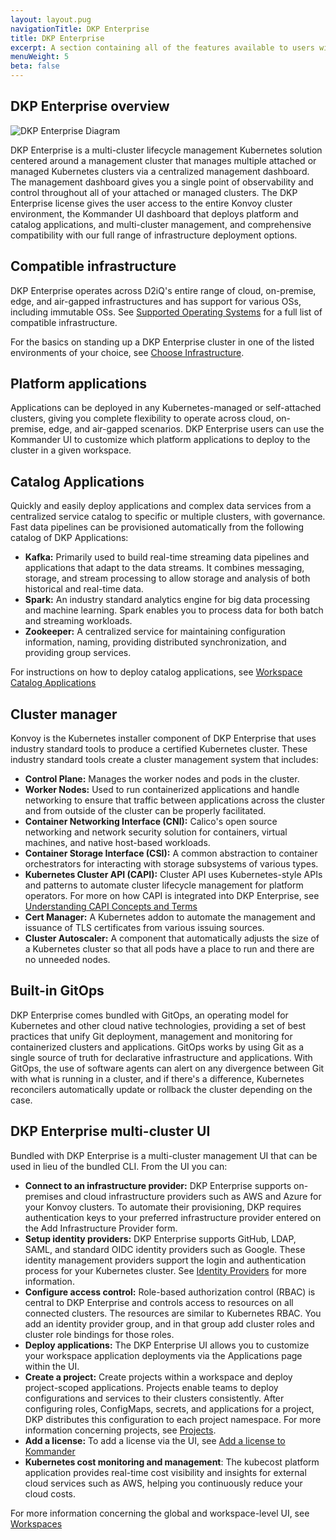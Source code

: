 ```yaml
---
layout: layout.pug
navigationTitle: DKP Enterprise
title: DKP Enterprise
excerpt: A section containing all of the features available to users with a DKP Enterprise license.
menuWeight: 5
beta: false
---
```


## DKP Enterprise overview

![DKP Enterprise Diagram](/dkp/kommander/2.2/img/dkpenterprisediagramv2.png)

DKP Enterprise is a multi-cluster lifecycle management Kubernetes solution centered around a management cluster that manages multiple attached or managed Kubernetes clusters via a centralized management dashboard. The management dashboard gives you a single point of observability and control throughout all of your attached or managed clusters. The DKP Enterprise license gives the user access to the entire Konvoy cluster environment, the Kommander UI dashboard that deploys platform and catalog applications, and multi-cluster management, and comprehensive compatibility with our full range of infrastructure deployment options.

## Compatible infrastructure

DKP Enterprise operates across D2iQ's entire range of cloud, on-premise, edge, and air-gapped infrastructures and has support for various OSs, including immutable OSs. See [Supported Operating Systems][supported] for a full list of compatible infrastructure.

For the basics on standing up a DKP Enterprise cluster in one of the listed environments of your choice, see [Choose Infrastructure][choose-infrastructure].  

## Platform applications

Applications can be deployed in any Kubernetes-managed or self-attached clusters, giving you complete flexibility to operate across cloud, on-premise, edge, and air-gapped scenarios. DKP Enterprise users can use the Kommander UI to customize which platform applications to deploy to the cluster in a given workspace.

## Catalog Applications

Quickly and easily deploy applications and complex data services from a centralized service catalog to specific or multiple clusters, with governance. Fast data pipelines can be provisioned automatically from the following catalog of DKP Applications:

- **Kafka:** Primarily used to build real-time streaming data pipelines and applications that adapt to the data streams. It combines messaging, storage, and stream processing to allow storage and analysis of both historical and real-time data.
- **Spark:** An industry standard analytics engine for big data processing and machine learning. Spark enables you to process data for both batch and streaming workloads.
- **Zookeeper:** A centralized service for maintaining configuration information, naming, providing distributed synchronization, and providing group services.

 For instructions on how to deploy catalog applications, see [Workspace Catalog Applications][workspacecatapps]

## Cluster manager

Konvoy is the Kubernetes installer component of DKP Enterprise that uses industry standard tools to produce a certified Kubernetes cluster. These industry standard tools create a cluster management system that includes:

- **Control Plane:** Manages the worker nodes and pods in the cluster.
- **Worker Nodes:** Used to run containerized applications and handle networking to ensure that traffic between applications across the cluster and from outside of the cluster can be properly facilitated.
- **Container Networking Interface (CNI):** Calico's open source networking and network security solution for containers, virtual machines, and native host-based workloads.
- **Container Storage Interface (CSI):** A common abstraction to container orchestrators for interacting with storage subsystems of various types.
- **Kubernetes Cluster API (CAPI):** Cluster API uses Kubernetes-style APIs and patterns to automate cluster lifecycle management for platform operators. For more on how CAPI is integrated into DKP Enterprise, see [Understanding CAPI Concepts and Terms][capi-concepts-and-terms]
- **Cert Manager:** A Kubernetes addon to automate the management and issuance of TLS certificates from various issuing sources.
- **Cluster Autoscaler:** A component that automatically adjusts the size of a Kubernetes cluster so that all pods have a place to run and there are no unneeded nodes.

## Built-in GitOps

DKP Enterprise comes bundled with GitOps, an operating model for Kubernetes and other cloud native technologies, providing a set of best practices that unify Git deployment, management and monitoring for containerized clusters and applications. GitOps works by using Git as a single source of truth for declarative infrastructure and applications. With GitOps, the use of software agents can alert on any divergence between Git with what is running in a cluster, and if there's a difference, Kubernetes reconcilers automatically update or rollback the cluster depending on the case.

## DKP Enterprise multi-cluster UI

Bundled with DKP Enterprise is a multi-cluster management UI that can be used in lieu of the bundled CLI. From the UI you can:

- **Connect to an infrastructure provider:** DKP Enterprise supports on-premises and cloud infrastructure providers such as AWS and Azure for your Konvoy clusters. To automate their provisioning, DKP requires authentication keys to your preferred infrastructure provider entered on the Add Infrastructure Provider form.
- **Setup identity providers:** DKP Enterprise supports GitHub, LDAP, SAML, and standard OIDC identity providers such as Google. These identity management providers support the login and authentication process for your Kubernetes cluster. See [Identity Providers][identityprov] for more information.
- **Configure access control:** Role-based authorization control (RBAC) is central to DKP Enterprise and controls access to resources on all connected clusters. The resources are similar to Kubernetes RBAC. You add an identity provider group, and in that group add cluster roles and cluster role bindings for those roles.
- **Deploy applications:** The DKP Enterprise UI allows you to customize your workspace application deployments via the Applications page within the UI.
- **Create a project:** Create projects within a workspace and deploy project-scoped applications. Projects enable teams to deploy configurations and services to their clusters consistently. After configuring roles, ConfigMaps, secrets, and applications for a project, DKP distributes this configuration to each project namespace. For more information concerning projects, see [Projects][projects].
- **Add a license:** To add a license via the UI, see [Add a license to Kommander][addlicense]
- **Kubernetes cost monitoring and management**: The kubecost platform application provides real-time cost visibility and insights for external cloud services such as AWS, helping you continuously reduce your cloud costs.

For more information concerning the global and workspace-level UI, see [Workspaces][workspaces]

[addlicense]: ../add/
[capi-concepts-and-terms]: /dkp/konvoy/2.1/major-version-upgrade/capi-concepts-and-terms/
[choose-infrastructure]: /dkp/konvoy/2.2/choose-infrastructure/
[dkpenterprise]: ../enterprise/
[identityprov]: ../../operations/identity-providers/
[projects]: ../../projects/
[supported]: /dkp/konvoy/2.2/supported-operating-systems/
[workspacecatapps]: ../../workspaces/applications/catalog-applications/
[workspaceplatform]: ../../workspaces/applications/platform-applications/
[workspaces]: ../../workspaces/

